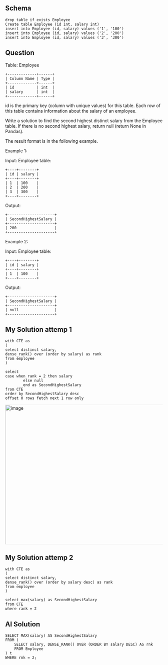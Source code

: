## Schema
```
drop table if exists Employee
Create table Employee (id int, salary int)
insert into Employee (id, salary) values ('1', '100')
insert into Employee (id, salary) values ('2', '200')
insert into Employee (id, salary) values ('3', '300')
```

## Question

Table: Employee

```
+-------------+------+
| Column Name | Type |
+-------------+------+
| id          | int  |
| salary      | int  |
+-------------+------+
```

id is the primary key (column with unique values) for this table.
Each row of this table contains information about the salary of an employee.

 

Write a solution to find the second highest distinct salary from the Employee table. If there is no second highest salary, return null (return None in Pandas).

The result format is in the following example.

 

Example 1:

Input: 
Employee table:

```
+----+--------+
| id | salary |
+----+--------+
| 1  | 100    |
| 2  | 200    |
| 3  | 300    |
+----+--------+
```

Output: 
```
+---------------------+
| SecondHighestSalary |
+---------------------+
| 200                 |
+---------------------+
```

Example 2:

Input: 
Employee table:
```
+----+--------+
| id | salary |
+----+--------+
| 1  | 100    |
+----+--------+
```

Output: 
```
+---------------------+
| SecondHighestSalary |
+---------------------+
| null                |
+---------------------+
```





## My Solution attemp 1
```
with CTE as
(
select distinct salary,
dense_rank() over (order by salary) as rank
from employee
)

select
case when rank = 2 then salary
		else null
		end as SecondHighestSalary
from CTE
order by SecondHighestSalary desc
offset 0 rows fetch next 1 row only
```

<img width="674" height="444" alt="image" src="https://github.com/user-attachments/assets/6015eb35-1203-4182-a01f-227ff3250b6d" />




## My Solution attemp 2
```
with CTE as
(
select distinct salary,
dense_rank() over (order by salary desc) as rank
from employee
)

select max(salary) as SecondHighestSalary
from CTE
where rank = 2
```

## AI Solution
```
SELECT MAX(salary) AS SecondHighestSalary
FROM (
    SELECT salary, DENSE_RANK() OVER (ORDER BY salary DESC) AS rnk
    FROM Employee
) t
WHERE rnk = 2;
```
